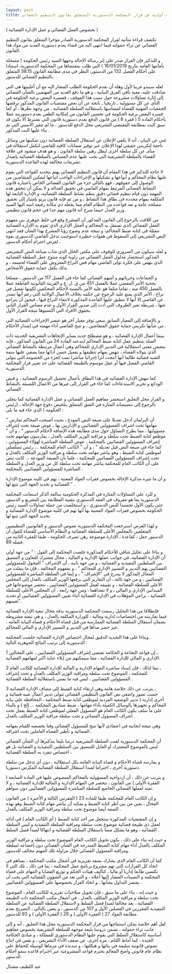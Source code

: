 ```yaml
---
layout: post
title: قراءة أولية في قرار المحكمة الدستورية المتعلق بقانون التنظيم القضائي
---
```

( بخصوص العمل القضائي و عمل الإدارة القضائية )

تكشف قراءة متأنية لقرار المحكمة الدستورية الصادر مؤخرا المتعلق بقانون التنظيم القضائي عن ثراء حمولته فيما انتهى اليه من قضاء بعدم دستورية العديد من مواد هذا القانون.

و للتذكير فإن القرار صدر على إثر رسالة الإحالة وجهها السيد رئيس الحكومة ( مسجلة بأمانتها العامة بتاريخ 16/01/2019 ) التي طلب بمقتضاها من المحكمة الدستورية، استنادا على أحكام الفصل 132 من الدستور، النظر في مدى مطابقة القانون 38.15 المتعلق بالتنظيم القضائي للدستور.

لعله سيبدو غريبا لأول وهلة أن تقدم الحكومة الطلب المشار اليه مع أن أغلبيتها هي التي صادقت عليه، معية باقي الفرق النيابية ، و هو ما دفع العديد من المهتمين بالشأن القضائي إلى إثارة تساؤلات مشروعة حول سبب هذا الموقف ، ففسره البعض برغبة الحكومة في النأي عن كل مسؤولية ـ تاريخيا ـ ناتجة عن أن بعض مقتضيات القانون المذكور ترفضها الجمعيات المهنية للقضاة لمساسها باستقلالية السلطة القضائية ، من وجهة نظرها ، أو كما فسره البعض برغبة الحكومة في تحصين القانون من إمكانية الطعن بعدم دستوريته عملا بأحكام المادة 5 ( فقرة 8 ) من قانون الدفع بعدم دستورية قانون التي تشترط ألا يكون قد سبق البت بمطابقة المقتضى التشريعي محل الدفع للدستور ، ما لم تتغير الأسس التي تم بناء عليها البت المذكور .

غني عن البيان ، أنه لا يكفي الإعلان عن استقلال السلطة القضائية دون تمكينها من وسائل ناجعة لتكريس حقيقي لهذا الإعلان عبر توفير ضمانات كافية للقاضي لتكفل استقلاله في منأى عن كل سلطة أخرى ليظل رهين سلطة القانون ، و هو هدف منشود في علاقة القضاء بالسلطة التشريعية التي يجب عليها عدم المساس بالسلطة القضائية بإصدار تشريعات مخالفة لهذه القاعدة الدستورية.

لا حاجة للتذكير في هذا المقام أن قانون التنظيم القضائي يهتم بتحديد القواعد التي يقوم عليها نظام المحاكم و أنواعها و تشكيلها و الإجراءات الواجب اتباعها لتمكين المتقاضين من الوصول إلى حقوقهم ، فهو بالتالي جزء من القانون القضائي الخاص باعتباره قانون النشاط القضائي المرتبط بمهام القاضي في تحقيق العدالة و لا يمكن أن تتحقق هذه المهمة دون قيام تنظيم قضائي دقيق ينظم نشاط السلطة القضائية، و الإدارة التابعة لها المكلفة بمهام محددة في نطاق هذا النشاط ، و من ثم فإنه قانون يرنو بإمتياز إلى تحقيق مصلحة عامة و تعد قواعده من النظام العام مما يجعله ذي مكانة رفيعة انتبه اليها السيد وزير العدل حينما صرح أنه قانون مهم جدا في حجم قانون تنظيمي .

من اللافت بالرجوع إلى القانون المذكور أن المشرع وقع في خلط جوهري بين مفهوم العمل القضائي الذي تستقل به المحاكم و العمل الإداري الذي تقوم به الإدارة القضائية ممثلة في كتابة ضبط المحاكم، و نتيجة عدم وضوح رؤيا المشرع بهذا الشأن فقد انتهى النص التشريعي إلى السقوط في هفوات خطيرة استوجبت تدخل القاضي الدستوري بقوة لفرض احترام أحكام الدستور .

و لعله سيكون من الضروري للوقوف على مكمن الخلل الذي شاب صياغة النص التشريعي المذكور استحضار مدلول العمل القضائي من زاوية كونه منتوج عمل السلطة القضائية الذي ينهض على فكرة تولى القاضي مهام فض النزاع المعروض على القضاء لحسمه ، و بذلك يكفل حماية حقوق الأشخاص 

و الجماعات وحرياتهم و أمنهم القضائي كما جاء في الفصل 117 من الدستور ، مسلحا بحجية الأمر المقضي عملا بالفصل 451 من ق .ل .ع و القرينة القانونية القاطعة عملا بالفصل 450 منه ، تماما مثلما هو عليه الأمر بالنسبة لأحكام المحكمين لكونها تفصل في نزاع ، الأمر الذي يمنع عليه الرجوع عن حكمه بخلاف الأعمال الولائية التي رغم أنها تصدر عن القاضي إلا أنها لا تنطبق عليها القاعدة المذكورة لانتفاء النزاع فيها ، فيجوز أن يتراجع عنها ، شريطة تغير الظروف التي أدت إلى صدور القرار الأول و عدم مساس القرار الثاني بحقوق الأفراد التي اكتسبوها نتيجة القرار الأول.

و بالإضافة إلى المعيار السابق ينبغي توفر معيار آخر هو عنصر الإجراءات القضائية التي من شأنها تكريس حماية حقوق المتقاضين ، و تتيح للقاضي أداء مهمته في إصدار الأحكام .

بينما أعمال الإدارة القضائية ، و هو مصطلح جديد يساير الإتجاهات التشريعية الحديثة ذات الصلة بتنظيم عمل كتابة ضبط المحاكم ابتدعته المادة 24 من القانون المذكور ، فإنه يتضمن معنى استقلالية في التدبير الإداري للمحاكم وهي أعمال مرتبطة بالنشاط القضائي الذي يتولاه القضاة ، تنهض بمهام تنظيمها و تفعيل حسن أدائها مما يضفي عليها سمة الشبه قضائية طالما أنها أنتجت أثرا إجرائيا مباشرا تمت كجزء من الخصومة التي يتولى القاضي الفصل فيها أو عمل موسوم بالطبيعة القضائية على حد تعبير قرار المحكمة الدستورية.

كما تنهض الإدارة القضائية في هذا النطاق بأعمال تحصيل الرسوم القضائية ، و قبض الودائع و تحرير الاستدعاءات كما جاء في القرار إلى غيرها من الاعمال اللصيقة بالنشاط القضائي .

و القرار محل التعليق استحضر مفاهيم العمل القضائي و عمل الإدارة القضائية كما يتجلى بالرجوع إلى تنصيصاته المثارة في الشق المتعلق بتلخيص دفوع جهة الإحالة ، (رئيس الحكومة ) الذي جاء فيه ما يلي :

" أن البرلمان أدخل تعديلا على صيغة النص المودع ، بحيث أصبحت المحاكم تمارس مهامها تحت اشراف المسؤولين القضائيين و الإداريين بها ، عوض صيغة تحت إشراف مسؤوليها ، مما يطرح التساؤل حول مدى مطابقة هذه الإضافة لأحكام الدستور " ، و أن " موظفو كتابة الضبط تحت سلطة و مراقبة الوزير المكلف بالعدل ، يمارسون مهامهم تحت إشراف المسؤولين القضائيين بالمحكمة ، عوض السلطة المباشرة لهؤلاء المسؤولين ، كما جاء في صيغة النص قبل تعديله " ، و أن " الكاتب العام للمحكمة ... رئيس تسلسلي لموظفي كتابة الضبط ، وهو يباشر مهامه تحت سلطة و مراقبة الوزير المكلف بالعدل و تحت إشراف المسؤولين القضائيين للمحكمة ، علما بأن الصيغة المودعة ... كانت تنص على أن الكاتب العام للمحكمة يباشر مهامه تحت سلطة كل من وزير العدل و السلطة المباشرة للمسؤولين القضائيين بالمحكمة .

و أن ما تثيره مذكرة الإحالة بخصوص فقرات المواد المعنية ، يهم في كليته موضوع الإدارة القضائية و تحديد الجهة التي تتبع لها " .

و للرد على التساؤلات المثارة في المذكرة الحكومية سالفة الذكر استعانت المحكمة الدستورية بما هو معروف في الفقه الدستوري بتقنية المطابقة بين التشريع و الدستور حتى يكون الأول تجسيدا للنص الدستوري ، و استخلصت من جملة تساؤلات السيد رئيس الحكومة بخصوص فقرات المواد المعنية بها أنها تهم في كلتيه موضوع الإدارة القضائية و تحديد الجهة التي تتبع لها.

و لهذا الغرض استرجعت المحكمة الدستورية نصوص الدستور و القانونيين التنظيميين المتعلقين بالمجلس الأغلى للسلطة القضائية و النظام الأساسي للقضاة للقول أن الدستور جعل ، كقاعدة ، الإدارة موضوعة رهن تصرف الحكومة ، طبقا للفقرة الثانية من فصله 89.

و بناءا على تحليل شافي للأحكام المذكورة خلصت المحكمة إلى القول : " من جهة أولى أن الإدارة القضائية، في جوانب عملها الإدارية و المالية ، مجال مشترك للتعاون و التنسيق بين السلطتين التنفيذية و القضائية ، و من جهة ثانية ، أن الإشراف " المخول للمسؤولين القضائيين يهم التدبير و التسيير الإداري للمحاكم " ، و بمفهوم المخالفة ، فإن ما ينفلت من المجال المذكور لا يندرج في "الإشراف " ، و إنما في السلطة المباشرة للمسؤولين القضائيين ، و من جهة ثالثة ، أن التقارير التي يرفعها الوزير المكلف بالعدل إلى المجلس الأعلى للسلطة القضائية ، و تقييمه لعمل المسؤولين القضائيين ، تنحصر موضوعاتها في الميدانين الإداري و المالي ، و لا تتعداهما ، ومن جهة رابعة ، أن المجلس الأعلى للسلطة القضائية ، براعي المؤهلات في الإدارة القضائية أثناء تعيين المسؤولين القضائيين أو تجديد تعيينهم".

فإنطلاقا من هذا التحليل رسمت المحكمة الدستورية بدقة مجال تبعية الإدارة القضائية فيما تمارسه من اختصاصات إدارية ومالية ، للوزارة المكلفة بالعدل ، و هي تبعية مشروطة بضمان استقلال السلطة القضائية الممارسة من قبل قضاة الأحكام و قضاة النيابة العامة ، عبر حصر مداها في التدبير و التسيير الإداري و المالي للمحاكم.

وبناءا على هذا التحديد الدقيق لمجال اختصاص الإدارة القضائية خلصت المحكمة الدستورية إلى ترتيب النتائج الجوهرية التالية :

1 ـ إن قواعد النجاعة و الحكامة تقتضي إشراف المسؤولين القضائيين ، على المجالين الإداري و المالي للإدارة القضائية ، مما سيمكنهم من إيلاء عناية أكبر لمهامهم القضائية.

2 ـ تبعا لذلك ، فإن إسناد مباشرة المهام الإدارية و المالية للإدارة القضائية للكاتب العام للمحكمة ، الموضوع تحت سلطة ومراقبة الوزير المكلف بالعدل و تحت إشراف المسؤولين القضائيين ، ليس فيه ما يمس باستقلالية السلطة القضائية .

3 ـ يترتب عن ذلك خلاصة هامة وهي ارتقاء كتابة الضبط إلى مصاف الإدارة القضائية حسب تصور واضعي نص القانون التنظيمي القضائي تتولى تدبير أعمال شبه قضائية و أخرى إدارية ( تدبير الوضعية الفردية لموظفي كتابة ضبط المحكمة ، المحافظة على بناية المحاكم و تجهيزها بالوسائل الكفيلة بأداء مهامها ، ضبط صناديق المحكمة ... إلخ ) و بالبناء على ما سلف يكون الكاتب العام هو المسؤول الفعلي لموظفي كتابة الضبط يعمل تحت اشراف المسؤول القضائي و تحت سلطة مراقبة الوزير المكلف بالعدل .

وهي نتيجة ايجابية في اعتقادي لأنها تتيح للمسؤول القضائي وقتا يخصصه للقيام بمهامه القضائية و تأطير القضاة العاملين تحت اشرافه .

أن المحكمة الدستورية لقنت السلطة التشريعية درسا بليغا بتذكيرها أن الشأن القضائي ليس بالموضوع المشترك أو القابل للتنسيق بين السلطتين التنفيذية و القضائية بل هو اختصاص تنفرد به السلطة القضائية ،

و يمارسه قضاة الأحكام و قضاة النيابة العامة بكل استقلالية ، دون أي تدخل من سلطة دستورية أخرى ، احتراما لمبدأ استقلال السلطة القضائية المكرس دستوريا.

و يترتب عن ذلك ، أن ازدواجية المسؤولية بالمحاكم المنصوص عليها في المادة السابعة ( الفقرة الأولى ) من القانون ، تنحصر في المهام الإدارية و المالية للإدارة القضائية ، و لا تمتد لعملها القضائي الخاضع للسلطة المباشرة للمسؤولين القضائيين دون سواهم.

و إن الكاتب العام للمحكمة طبقا للمادة 23 ( الفقرتين الثالثة و الأخيرة ) من القانون المحال ، يعين من بين أطر كتابة الضبط و يمكنه أن يباشر مهام كتابة الضبط وهو بهذه الصفة أيضا موضوع تحت سلطة ومراقبة الوزير المكلف بالعدل .

و إن المقتضيات المذكورة ستجعل من أحد كتابة الضبط ( أي الكاتب العام ) في أدائه لعمل ذي طبيعة قضائية موضوع تحت سلطة ومراقبة السلطة التنفيذية و ليس السلطة القضائية ، وهو ما يشكل مسا باستقلال السلطة القضائية و انتهاكا لمبدأ فصل السلط .

و حيث إنه بناء على ذلك ، يكون تخويل الكاتب العام الموضوع تحت سلطة و مراقبة الوزير المكلف بالعدل أداء مهام كتابة الضبط المندرجة في الشأن القضائي دون إخضاعه لسلطة ومراقبة المسؤول القضائي خلال مزاولة تلك المهتم مخالف للدستور.

كما أن الكاتب العام الذي يشارك بصفة تقريرية في أشغال مكتب المحكمة ، يساهم في اتخاذ كل القرارات التي تهم مشروع برنامج عمل المحكمة ، بما في ذلك ، تلك التي لا تكتسي طابعا إداريا أو ماليا ، كتأليف هيئات الحكم و توزيع القضايا و المهام على قضاة المحكمة و التعيينات المشار إليها أعلاه ، و التي تعد من الشؤون القضائية التي يجب أن يقتصر التداول بشأنها ، و اتخاذ القرار بخصوصها على المسؤولين القضائيين .

و حيث إنه ، بناء على ما سبق ، فإن تخويل صلاحيات تقريرية للكاتب العام ، الموضوع تحت سلطة و مراقبة الوزير المكلف بالعدل ، في أشغال مكتب المحكمة ذات الطبيعة القضائية ، يعد مخالفا لمبدإ فصل السلط و لاستقلال السلطة القضائية عن السلطة التنفيذية المقررين في الفصلين الأول و 107 من الدستور ، و يتعين بالتالي ، التصريح بعدم مطابقة المواد 27 ( الفقرة الأولى ) و 28 ( الفقرة الأولى ) و 93 للدستور.

لعل أهم خلاصة يمكن استنتاجها من قرار المحكمة الدستورية محل هذا التعليق ، أنه و إلى جانب ثراء حمولته ، تضمن دروسا بليغة موجهة للسلطة التشريعية بخصوص مفاهيم أساسية كاستقلال السلط التي يقوم عليها النظام الدستوري للمملكة ، و مبادئ الحكامة الجيدة ، كما أماط اللثام ، مرة أخرى، عن ضعف الأداء التشريعي ، و نقص في انتاج نصوص قانونية سليمة في بنائها و هيكلتها ، و سديدة في مرماها كوسيلة للحفاظ على نظام عام قانوني واضح المعالم يحترم قواعد المشروعية عبر احترام قاعدة سمو أحكام الدستور.

عبد اللطيف مشبال